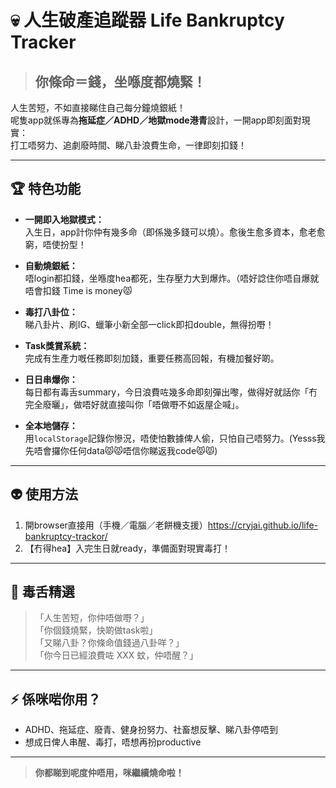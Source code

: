 # 💀 人生破產追蹤器 Life Bankruptcy Tracker

> ## 你條命＝錢，坐喺度都燒緊！

人生苦短，不如直接睇住自己每分鐘燒銀紙！  
呢隻app就係專為**拖延症／ADHD／地獄mode港青**設計，一開app即刻面對現實：  
打工唔努力、追劇廢時間、睇八卦浪費生命，一律即刻扣錢！

---

## 🏆 特色功能 

- **一開即入地獄模式：**  
  入生日，app計你仲有幾多命（即係幾多錢可以燒）。愈後生愈多資本，愈老愈窮，唔使扮型！

- **自動燒銀紙：**  
  唔login都扣錢，坐喺度hea都死，生存壓力大到爆炸。（唔好諗住你唔自爆就唔會扣錢 Time is money😾

- **毒打八卦位：**  
  睇八卦片、刷IG、蠟筆小新全部一click即扣double，無得扮嘢！

- **Task獎賞系統：**  
  完成有生產力嘅任務即刻加錢，重要任務高回報，有機加餐好啲。

- **日日串爆你：**  
  每日都有毒舌summary，今日浪費咗幾多命即刻彈出嚟，做得好就話你「冇完全廢曬」，做唔好就直接叫你「唔做嘢不如返屋企喊」。

- **全本地儲存：**  
  用`localStorage`記錄你慘況，唔使怕數據俾人偷，只怕自己唔努力。(Yesss我先唔會攞你任何data😾😾唔信你睇返我code😾😾)

---

## 👽 使用方法

1. 開browser直接用（手機／電腦／老餅機支援）https://cryjai.github.io/life-bankruptcy-trackor/
2. 【冇得hea】入完生日就ready，準備面對現實毒打！

---

## 🐍 毒舌精選

>「人生苦短，你仲唔做嘢？」  
>「你個錢燒緊，快啲做task啦」  
>「又睇八卦？你條命值錢過八卦咩？」  
>「你今日已經浪費咗 XXX 蚊，仲唔醒？」

---

## ⚡ 係咪啱你用？

- ADHD、拖延症、廢青、健身扮努力、社畜想反擊、睇八卦停唔到
- 想成日俾人串醒、毒打，唔想再扮productive

---

> **你都睇到呢度仲唔用，咪繼續燒命啦！**

